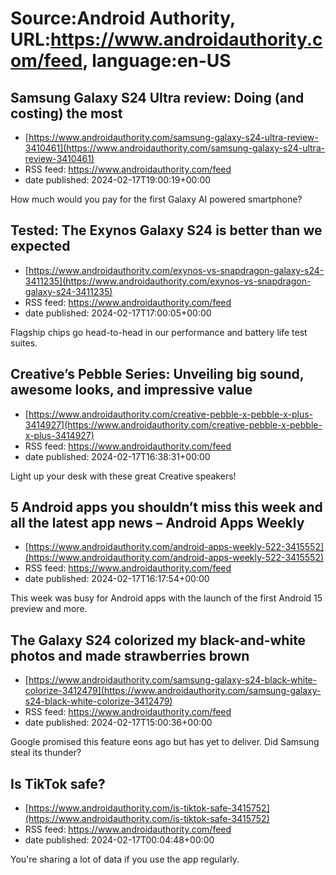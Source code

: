 # Source:Android Authority, URL:https://www.androidauthority.com/feed, language:en-US

## Samsung Galaxy S24 Ultra review: Doing (and costing) the most
 - [https://www.androidauthority.com/samsung-galaxy-s24-ultra-review-3410461](https://www.androidauthority.com/samsung-galaxy-s24-ultra-review-3410461)
 - RSS feed: https://www.androidauthority.com/feed
 - date published: 2024-02-17T19:00:19+00:00

How much would you pay for the first Galaxy AI powered smartphone?

## Tested: The Exynos Galaxy S24 is better than we expected
 - [https://www.androidauthority.com/exynos-vs-snapdragon-galaxy-s24-3411235](https://www.androidauthority.com/exynos-vs-snapdragon-galaxy-s24-3411235)
 - RSS feed: https://www.androidauthority.com/feed
 - date published: 2024-02-17T17:00:05+00:00

Flagship chips go head-to-head in our performance and battery life test suites.

## Creative’s Pebble Series: Unveiling big sound, awesome looks, and impressive value
 - [https://www.androidauthority.com/creative-pebble-x-pebble-x-plus-3414927](https://www.androidauthority.com/creative-pebble-x-pebble-x-plus-3414927)
 - RSS feed: https://www.androidauthority.com/feed
 - date published: 2024-02-17T16:38:31+00:00

Light up your desk with these great Creative speakers!

## 5 Android apps you shouldn’t miss this week and all the latest app news – Android Apps Weekly
 - [https://www.androidauthority.com/android-apps-weekly-522-3415552](https://www.androidauthority.com/android-apps-weekly-522-3415552)
 - RSS feed: https://www.androidauthority.com/feed
 - date published: 2024-02-17T16:17:54+00:00

This week was busy for Android apps with the launch of the first Android 15 preview and more.

## The Galaxy S24 colorized my black-and-white photos and made strawberries brown
 - [https://www.androidauthority.com/samsung-galaxy-s24-black-white-colorize-3412479](https://www.androidauthority.com/samsung-galaxy-s24-black-white-colorize-3412479)
 - RSS feed: https://www.androidauthority.com/feed
 - date published: 2024-02-17T15:00:36+00:00

Google promised this feature eons ago but has yet to deliver. Did Samsung steal its thunder?

## Is TikTok safe?
 - [https://www.androidauthority.com/is-tiktok-safe-3415752](https://www.androidauthority.com/is-tiktok-safe-3415752)
 - RSS feed: https://www.androidauthority.com/feed
 - date published: 2024-02-17T00:04:48+00:00

You're sharing a lot of data if you use the app regularly.

